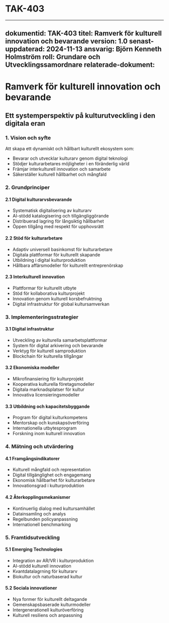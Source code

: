 # TAK-403
---
dokumentid: TAK-403
titel: Ramverk för kulturell innovation och bevarande
version: 1.0
senast-uppdaterad: 2024-11-13
ansvarig: Björn Kenneth Holmström
roll: Grundare och Utvecklingssamordnare
relaterade-dokument:
---

# Ramverk för kulturell innovation och bevarande
## Ett systemperspektiv på kulturutveckling i den digitala eran

### 1. Vision och syfte
Att skapa ett dynamiskt och hållbart kulturellt ekosystem som:
- Bevarar och utvecklar kulturarv genom digital teknologi
- Stödjer kulturarbetares möjligheter i en föränderlig värld
- Främjar interkulturell innovation och samarbete
- Säkerställer kulturell hållbarhet och mångfald

### 2. Grundprinciper

#### 2.1 Digital kulturarvsbevarande
- Systematisk digitalisering av kulturarv
- AI-stödd katalogisering och tillgängliggörande
- Distribuerad lagring för långsiktig hållbarhet
- Öppen tillgång med respekt för upphovsrätt

#### 2.2 Stöd för kulturarbetare
- Adaptiv universell basinkomst för kulturarbetare
- Digitala plattformar för kulturellt skapande
- Utbildning i digital kulturproduktion
- Hållbara affärsmodeller för kulturellt entreprenörskap

#### 2.3 Interkulturell innovation
- Plattformar för kulturellt utbyte
- Stöd för kollaborativa kulturprojekt
- Innovation genom kulturell korsbefruktning
- Digital infrastruktur för global kultursamverkan

### 3. Implementeringsstrategier

#### 3.1 Digital infrastruktur
- Utveckling av kulturella samarbetsplattformar
- System för digital arkivering och bevarande
- Verktyg för kulturell samproduktion
- Blockchain för kulturella tillgångar

#### 3.2 Ekonomiska modeller
- Mikrofinansiering för kulturprojekt
- Kooperativa kulturella företagsmodeller
- Digitala marknadsplatser för kultur
- Innovativa licensieringsmodeller

#### 3.3 Utbildning och kapacitetsbyggande
- Program för digital kulturkompetens
- Mentorskap och kunskapsöverföring
- Internationella utbytesprogram
- Forskning inom kulturell innovation

### 4. Mätning och utvärdering

#### 4.1 Framgångsindikatorer
- Kulturell mångfald och representation
- Digital tillgänglighet och engagemang
- Ekonomisk hållbarhet för kulturarbetare
- Innovationsgrad i kulturproduktion

#### 4.2 Återkopplingsmekanismer
- Kontinuerlig dialog med kultursamhället
- Datainsamling och analys
- Regelbunden policyanpassning
- Internationell benchmarking

### 5. Framtidsutveckling

#### 5.1 Emerging Technologies
- Integration av AR/VR i kulturproduktion
- AI-stödd kulturell innovation
- Kvantdatalagrning för kulturarv
- Biokultur och naturbaserad kultur

#### 5.2 Sociala innovationer
- Nya former för kulturellt deltagande
- Gemenskapsbaserade kulturmodeller
- Intergenerationell kulturöverföring
- Kulturell resiliens och anpassning
